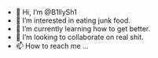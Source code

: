 - 👋 Hi, I’m @B1llySh1
- 👀 I’m interested in eating junk food.
- 🌱 I’m currently learning how to get better.
- 💞️ I’m looking to collaborate on real shit.
- 📫 How to reach me ...

<!---
B1llySh1/B1llySh1 is a ✨ special ✨ repository because its `README.md` (this file) appears on your GitHub profile.
You can click the Preview link to take a look at your changes.
--->
